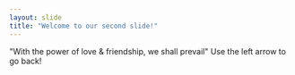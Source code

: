 ```yaml
---
layout: slide
title: "Welcome to our second slide!"
---
```

"With the power of love & friendship, we shall prevail"
Use the left arrow to go back!
